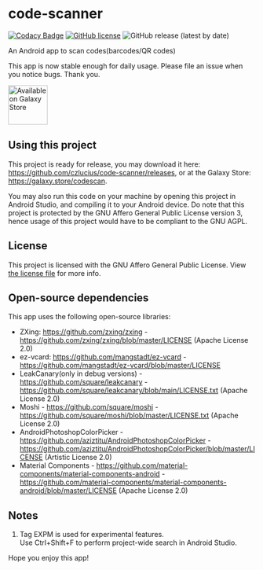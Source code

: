 # code-scanner
[![Codacy Badge](https://app.codacy.com/project/badge/Grade/c5bbd14d952d462c95e6177aea893056)](https://www.codacy.com/gh/czlucius/code-scanner/dashboard?utm_source=github.com&amp;utm_medium=referral&amp;utm_content=czlucius/code-scanner&amp;utm_campaign=Badge_Grade)
[![GitHub license](https://img.shields.io/github/license/czlucius/code-scanner)](https://github.com/czlucius/code-scanner/blob/main/LICENSE.txt)
![GitHub release (latest by date)](https://img.shields.io/github/v/release/czlucius/code-scanner)

An Android app to scan codes(barcodes/QR codes)

This app is now stable enough for daily usage. Please file an issue when you notice bugs. Thank you.

[<img src="https://github.com/czlucius/code-scanner/blob/main/GalaxyStore_English.png" 
      alt="Available on Galaxy Store" 
      height="80">](https://galaxy.store/codescan)


## Using this project
This project is ready for release, you may download it here: https://github.com/czlucius/code-scanner/releases, or at the Galaxy Store: https://galaxy.store/codescan.

You may also run this code on your machine by opening this project in Android Studio, and compiling it to your Android device.
Do note that this project is protected by the GNU Affero General Public License version 3, hence usage of this project would have to be compliant to the GNU AGPL.

## License
This project is licensed with the GNU Affero General Public License. View [the license file](LICENSE.md) for more info.

## Open-source dependencies

This app uses the following open-source libraries:


-  ZXing: https://github.com/zxing/zxing - https://github.com/zxing/zxing/blob/master/LICENSE (Apache License 2.0)
-  ez-vcard: https://github.com/mangstadt/ez-vcard - https://github.com/mangstadt/ez-vcard/blob/master/LICENSE
-  LeakCanary(only in debug versions) - https://github.com/square/leakcanary - https://github.com/square/leakcanary/blob/main/LICENSE.txt (Apache License 2.0)
-  Moshi - https://github.com/square/moshi - https://github.com/square/moshi/blob/master/LICENSE.txt (Apache License 2.0)
-  AndroidPhotoshopColorPicker - https://github.com/aziztitu/AndroidPhotoshopColorPicker - https://github.com/aziztitu/AndroidPhotoshopColorPicker/blob/master/LICENSE (Artistic License 2.0)
-  Material Components - https://github.com/material-components/material-components-android - https://github.com/material-components/material-components-android/blob/master/LICENSE (Apache License 2.0)


## Notes
1.  Tag EXPM is used for experimental features.                       
    Use Ctrl+Shift+F to perform project-wide search in Android Studio.
    
Hope you enjoy this app!
